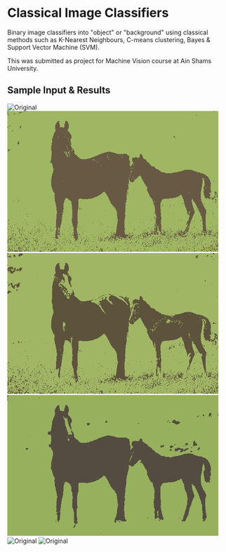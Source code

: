 # Classical Image Classifiers
Binary image classifiers into "object" or "background" using classical methods such as K-Nearest Neighbours, C-means clustering, Bayes &amp; Support Vector Machine (SVM). 

This was submitted as project for Machine Vision course at Ain Shams University.

## Sample Input & Results
![Original](/TestingImageswithResults/9.jpg.jpg)
![Original](/TestingImageswithResults/9_1nn.jpg)
![Original](/TestingImageswithResults/9_5nn.jpg)
![Original](/TestingImageswithResults/9_bayes.jpg)
![Original](/TestingImageswithResults/9_iter_20.jpg)
![Original](/TestingImageswithResults/9_svm.jpg)
